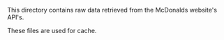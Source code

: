 This directory contains raw data retrieved from the McDonalds website's API's.

These files are used for cache.